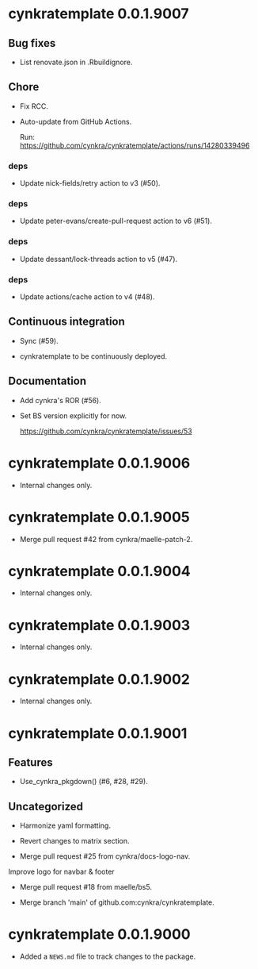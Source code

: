 <!-- NEWS.md is maintained by https://fledge.cynkra.com, contributors should not edit this file -->

# cynkratemplate 0.0.1.9007

## Bug fixes

- List renovate.json in .Rbuildignore.

## Chore

- Fix RCC.

- Auto-update from GitHub Actions.

  Run: https://github.com/cynkra/cynkratemplate/actions/runs/14280339496

### deps

- Update nick-fields/retry action to v3 (#50).

### deps

- Update peter-evans/create-pull-request action to v6 (#51).

### deps

- Update dessant/lock-threads action to v5 (#47).

### deps

- Update actions/cache action to v4 (#48).

## Continuous integration

- Sync (#59).

- cynkratemplate to be continuously deployed.

## Documentation

- Add cynkra's ROR (#56).

- Set BS version explicitly for now.

  https://github.com/cynkra/cynkratemplate/issues/53


# cynkratemplate 0.0.1.9006

- Internal changes only.


# cynkratemplate 0.0.1.9005

- Merge pull request #42 from cynkra/maelle-patch-2.


# cynkratemplate 0.0.1.9004

- Internal changes only.


# cynkratemplate 0.0.1.9003

- Internal changes only.


# cynkratemplate 0.0.1.9002

- Internal changes only.


# cynkratemplate 0.0.1.9001

## Features

- Use_cynkra_pkgdown() (#6, #28, #29).

## Uncategorized

- Harmonize yaml formatting.

- Revert changes to matrix section.

- Merge pull request #25 from cynkra/docs-logo-nav.

Improve logo for navbar & footer

- Merge pull request #18 from maelle/bs5.



- Merge branch 'main' of github.com:cynkra/cynkratemplate.



# cynkratemplate 0.0.1.9000

* Added a `NEWS.md` file to track changes to the package.
